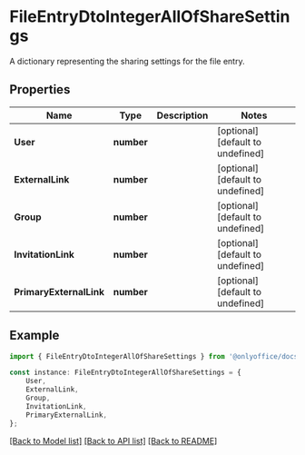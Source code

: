 # FileEntryDtoIntegerAllOfShareSettings

A dictionary representing the sharing settings for the file entry.

## Properties

Name | Type | Description | Notes
------------ | ------------- | ------------- | -------------
**User** | **number** |  | [optional] [default to undefined]
**ExternalLink** | **number** |  | [optional] [default to undefined]
**Group** | **number** |  | [optional] [default to undefined]
**InvitationLink** | **number** |  | [optional] [default to undefined]
**PrimaryExternalLink** | **number** |  | [optional] [default to undefined]

## Example

```typescript
import { FileEntryDtoIntegerAllOfShareSettings } from '@onlyoffice/docspace-api-sdk';

const instance: FileEntryDtoIntegerAllOfShareSettings = {
    User,
    ExternalLink,
    Group,
    InvitationLink,
    PrimaryExternalLink,
};
```

[[Back to Model list]](../README.md#documentation-for-models) [[Back to API list]](../README.md#documentation-for-api-endpoints) [[Back to README]](../README.md)
